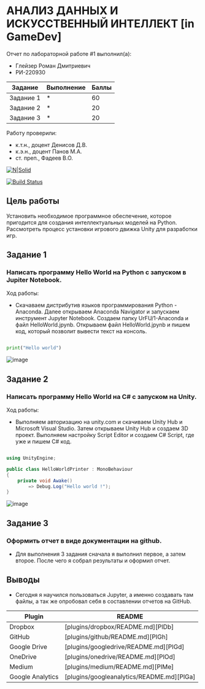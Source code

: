 # АНАЛИЗ ДАННЫХ И ИСКУССТВЕННЫЙ ИНТЕЛЛЕКТ [in GameDev]
Отчет по лабораторной работе #1 выполнил(а):
- Глейзер Роман Дмитриевич
- РИ-220930

| Задание | Выполнение | Баллы |
| ------ | ------ | ------ |
| Задание 1 | * | 60 |
| Задание 2 | * | 20 |
| Задание 3 | * | 20 |

Работу проверили:
- к.т.н., доцент Денисов Д.В.
- к.э.н., доцент Панов М.А.
- ст. преп., Фадеев В.О.

[![N|Solid](https://cldup.com/dTxpPi9lDf.thumb.png)](https://nodesource.com/products/nsolid)

[![Build Status](https://travis-ci.org/joemccann/dillinger.svg?branch=master)](https://travis-ci.org/joemccann/dillinger)

## Цель работы
Установить необходимое программное обеспечение, которое пригодится для создания интеллектуальных моделей на Python. Рассмотреть процесс установки игрового движка Unity для разработки игр.

## Задание 1
### Написать программу Hello World на Python с запуском в Jupiter Notebook.
Ход работы:
- Скачаваем дистрибутив языков программирования Python - Anaconda. Далее открываем Anaconda Navigator и запускаем инструмент Jupyter Notebook. Создаем папку UrFU/1-Anaconda и файл HelloWorld.jpynb. Открываем файл HelloWorld.jpynb и пишем код, который позволит вывести текст на консоль.

```py

print("Hello world")

```
![image](https://github.com/RomanGleizer/Data-analysis-in-game-development/assets/125725530/efe8511a-506c-4514-bb76-dd946a9ef8e3)

## Задание 2
### Написать программу Hello World на C# с запуском на Unity.
Ход работы:
- Выполняем авторизацию на unity.com и скачиваем Unity Hub и Microsoft Visual Studio. Затем открываем Unity Hub и создаем 3D проект. Выполняем настройку Script Editor и создаем C# Script, где уже и пишем C# код.

```cs

using UnityEngine;

public class HelloWorldPrinter : MonoBehaviour
{
    private void Awake()
        => Debug.Log("Hello world !");
}

```
![image](https://github.com/RomanGleizer/Data-analysis-in-game-development/assets/125725530/9ed659d5-909e-4651-83cf-3ae6fa30e58f)


## Задание 3
### Оформить отчет в виде документации на github.

- Для выполнения 3 задания сначала я выполнил первое, а затем второе. После чего я собрал результаты и оформил отчет.

## Выводы

- Сегодня я научился пользоваться Jupyter, а именно создавать там файлы, а так же опробовал себя в составлении отчетов на GitHub.

| Plugin | README |
| ------ | ------ |
| Dropbox | [plugins/dropbox/README.md][PlDb] |
| GitHub | [plugins/github/README.md][PlGh] |
| Google Drive | [plugins/googledrive/README.md][PlGd] |
| OneDrive | [plugins/onedrive/README.md][PlOd] |
| Medium | [plugins/medium/README.md][PlMe] |
| Google Analytics | [plugins/googleanalytics/README.md][PlGa] |
